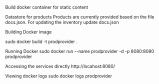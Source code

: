 Build docker container for static content

Datastore for products
Products are currently provided based on the file docs.json.  For updating the inventory update docs.json


Building Docker image


sudo docker build -t prodprovider .

Running Docker
sudo docker run --name prodprovider -d -p 8080:8080 prodprovider

Accessing the services directly
http://locahost:8080/

Viewing docker logs
sudo docker logs prodprovider
